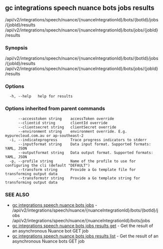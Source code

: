## gc integrations speech nuance bots jobs results

/api/v2/integrations/speech/nuance/{nuanceIntegrationId}/bots/{botId}/jobs/{jobId}/results /api/v2/integrations/speech/nuance/{nuanceIntegrationId}/bots/jobs/{jobId}/results

### Synopsis

/api/v2/integrations/speech/nuance/{nuanceIntegrationId}/bots/{botId}/jobs/{jobId}/results /api/v2/integrations/speech/nuance/{nuanceIntegrationId}/bots/jobs/{jobId}/results

### Options

```
  -h, --help   help for results
```

### Options inherited from parent commands

```
      --accesstoken string    accessToken override
      --clientid string       clientId override
      --clientsecret string   clientSecret override
      --environment string    environment override. E.g. mypurecloud.com.au or ap-southeast-2
  -i, --indicateprogress      Trace progress indicators to stderr
      --inputformat string    Data input format. Supported formats: YAML, JSON
      --outputformat string   Data output format. Supported formats: YAML, JSON
  -p, --profile string        Name of the profile to use for configuring the cli (default "DEFAULT")
      --transform string      Provide a Go template file for transforming output data
      --transformstr string   Provide a Go template string for transforming output data
```

### SEE ALSO

* [gc integrations speech nuance bots jobs](gc_integrations_speech_nuance_bots_jobs.html)	 - /api/v2/integrations/speech/nuance/{nuanceIntegrationId}/bots/{botId}/jobs /api/v2/integrations/speech/nuance/{nuanceIntegrationId}/bots/jobs
* [gc integrations speech nuance bots jobs results get](gc_integrations_speech_nuance_bots_jobs_results_get.html)	 - Get the result of an asynchronous Nuance bot GET job
* [gc integrations speech nuance bots jobs results list](gc_integrations_speech_nuance_bots_jobs_results_list.html)	 - Get the result of an asynchronous Nuance bots GET job



